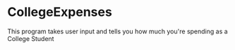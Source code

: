 # CollegeExpenses
This program takes user input and tells you how much you're spending as a College Student

